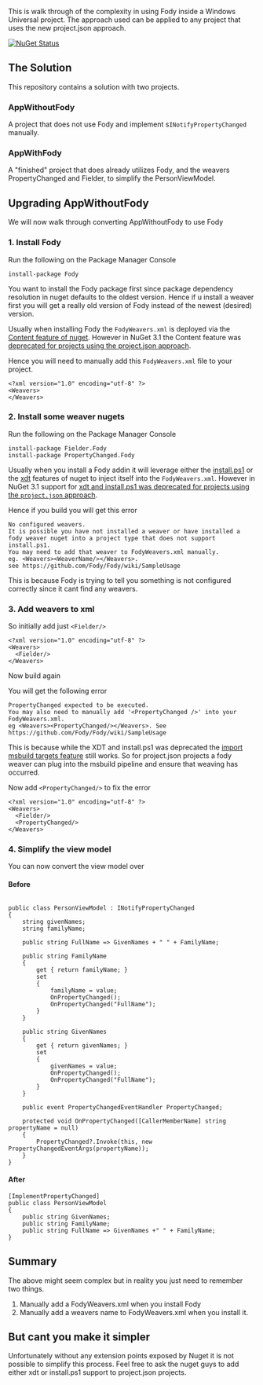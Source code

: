 This is walk through of the complexity in using Fody inside a Windows Universal project. The approach used can be applied to any project that uses the new project.json approach. 

[![NuGet Status](https://img.shields.io/gitter/room/fody/fody.svg?style=flat)](https://gitter.im/Fody/Fody)

## The Solution

This repository contains a solution with two projects. 


### AppWithoutFody

A project that does not use Fody and implement s`INotifyPropertyChanged` manually.


### AppWithFody

A "finished" project that does already utilizes Fody, and the weavers PropertyChanged and Fielder, to simplify the PersonViewModel.


## Upgrading AppWithoutFody

We will now walk through converting AppWithoutFody to use Fody


### 1. Install Fody

Run the following on the Package Manager Console

    install-package Fody

You want to install the Fody package first since package dependency resolution in nuget defaults to the oldest version. Hence if u install a weaver first you will get a really old version of Fody instead of the newest (desired) version.

Usually when installing Fody the `FodyWeavers.xml` is deployed via the [Content feature of nuget](https://docs.nuget.org/create/nuspec-reference#content-files). However in NuGet 3.1 the Content feature was [deprecated for projects using the project.json approach](http://blog.nuget.org/20150729/Introducing-nuget-uwp.html).

Hence you will need to manually add this `FodyWeavers.xml` file to your project.

```
<?xml version="1.0" encoding="utf-8" ?>
<Weavers>
</Weavers>
``` 


### 2. Install some weaver nugets

Run the following on the Package Manager Console

    install-package Fielder.Fody
    install-package PropertyChanged.Fody

Usually when you install a Fody addin it will leverage either the [install.ps1](https://docs.nuget.org/create/creating-and-publishing-a-package#automatically-running-powershell-scripts-during-package-installation-and-removal) or the [xdt](https://docs.nuget.org/create/configuration-file-and-source-code-transformations) features of nuget to inject itself into the `FodyWeavers.xml`. However in NuGet 3.1 support for [xdt and install.ps1 was deprecated for projects using the `project.json` approach](http://blog.nuget.org/20150729/Introducing-nuget-uwp.html).

Hence if you build you will get this error

```
No configured weavers. 
It is possible you have not installed a weaver or have installed a fody weaver nuget into a project type that does not support install.ps1. 
You may need to add that weaver to FodyWeavers.xml manually. 
eg. <Weavers><WeaverName/></Weavers>. 
see https://github.com/Fody/Fody/wiki/SampleUsage
```

This is because Fody is trying to tell you something is not configured correctly since it cant find any weavers.


### 3. Add weavers to xml

So initially add just `<Fielder/>`

```
<?xml version="1.0" encoding="utf-8" ?>
<Weavers>
  <Fielder/>
</Weavers>
```

Now build again

You will get the following error

```
PropertyChanged expected to be executed. 
You may also need to manually add '<PropertyChanged />' into your FodyWeavers.xml. 
eg <Weavers><PropertyChanged/></Weavers>. See https://github.com/Fody/Fody/wiki/SampleUsage	
```

This is because while the XDT and install.ps1 was deprecated the [import msbuild targets feature](https://docs.nuget.org/create/creating-and-publishing-a-package#import-msbuild-targets-and-props-files-into-project) still works. So for project.json projects a fody weaver can plug into the msbuild pipeline and ensure that weaving has occurred.   

Now add `<PropertyChanged/>` to fix the error

```
<?xml version="1.0" encoding="utf-8" ?>
<Weavers>
  <Fielder/>
  <PropertyChanged/>
</Weavers>
```


### 4. Simplify the view model

You can now convert the view model over


#### Before

```

public class PersonViewModel : INotifyPropertyChanged
{
    string givenNames;
    string familyName;

    public string FullName => GivenNames + " " + FamilyName;

    public string FamilyName
    {
        get { return familyName; }
        set
        {
            familyName = value;
            OnPropertyChanged();
            OnPropertyChanged("FullName");
        }
    }

    public string GivenNames
    {
        get { return givenNames; }
        set
        {
            givenNames = value; 
            OnPropertyChanged();
            OnPropertyChanged("FullName");
        }
    }

    public event PropertyChangedEventHandler PropertyChanged;

    protected void OnPropertyChanged([CallerMemberName] string propertyName = null)
    {
        PropertyChanged?.Invoke(this, new PropertyChangedEventArgs(propertyName));
    }
}
```


#### After

```
[ImplementPropertyChanged]
public class PersonViewModel
{
    public string GivenNames;
    public string FamilyName;
    public string FullName => GivenNames +" " + FamilyName;
}
```


## Summary

The above might seem complex but in reality you just need to remember two things. 

1. Manually add a FodyWeavers.xml when you install Fody
2. Manually add a weavers name to FodyWeavers.xml when you install it. 


## But cant you make it simpler

Unfortunately without any extension points exposed by Nuget it is not possible to simplify this process. Feel free to ask the nuget guys to add either xdt or install.ps1 support to project.json projects. 
